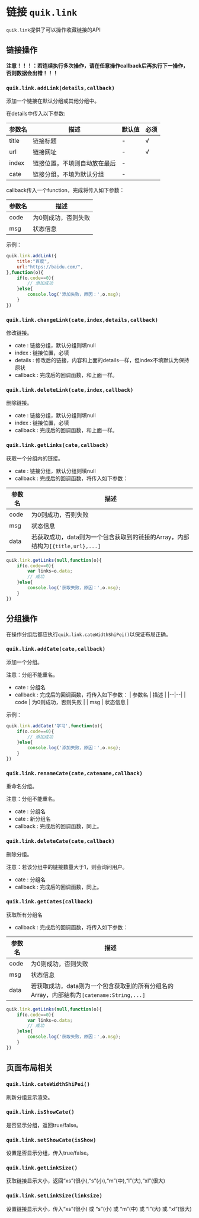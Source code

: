 # 链接 `quik.link`

`quik.link`提供了可以操作收藏链接的API

## 链接操作

**注意！！！：若连续执行多次操作，请在任意操作callback后再执行下一操作，否则数据会出错！！！**

### `quik.link.addLink(details,callback)`

添加一个链接在默认分组或其他分组中。

在details中传入以下参数:

| 参数名 | 描述 | 默认值 | 必须 |
|--|--|--|--|
| title | 链接标题 | - | √ |
| url | 链接网址 | - | √ |
| index | 链接位置，不填则自动放在最后 | - | |
| cate | 链接分组，不填为默认分组 | - | |

callback传入一个function，完成将传入如下参数：

| 参数名 | 描述 |
|--|--|
| code | 为0则成功，否则失败 |
| msg | 状态信息 |

示例：
```javascript
quik.link.addLink({
    title:"百度",
    url:"https://baidu.com/",
},function(o){
    if(o.code==0){
        // 添加成功
    }else{
        console.log('添加失败，原因：',o.msg);
    }
})
```

### `quik.link.changeLink(cate,index,details,callback)`

修改链接。

- cate : 链接分组，默认分组则填null
- index : 链接位置，必填
- details : 修改后的链接，内容和上面的details一样，但index不填默认为保持原状
- callback : 完成后的回调函数，和上面一样。

### `quik.link.deleteLink(cate,index,callback)`

删除链接。

- cate : 链接分组，默认分组则填null
- index : 链接位置，必填
- callback : 完成后的回调函数，和上面一样。

### `quik.link.getLinks(cate,callback)`

获取一个分组内的链接。

- cate : 链接分组，默认分组则填null
- callback : 完成后的回调函数，将传入如下参数：

| 参数名 | 描述 |
|--|--|
| code | 为0则成功，否则失败 |
| msg | 状态信息 |
| data | 若获取成功，data则为一个包含获取到的链接的Array，内部结构为`[{title,url},...]` |

```javascript
quik.link.getLinks(null,function(o){
    if(o.code==0){
        var links=o.data;
        // 成功
    }else{
        console.log('获取失败，原因：',o.msg);
    }
})
```

## 分组操作

在操作分组后都应执行`quik.link.cateWidthShiPei()`以保证布局正确。

### `quik.link.addCate(cate,callback)`

添加一个分组。

注意：分组不能重名。

- cate : 分组名
- callback : 完成后的回调函数，将传入如下参数：
    | 参数名 | 描述 |
    |--|--|
    | code | 为0则成功，否则失败 |
    | msg | 状态信息 |

示例：
```javascript
quik.link.addCate('学习',function(o){
    if(o.code==0){
        // 添加成功
    }else{
        console.log('添加失败，原因：',o.msg);
    }
})
```

### `quik.link.renameCate(cate,catename,callback)`

重命名分组。

注意：分组不能重名。

- cate : 分组名
- cate : 新分组名
- callback : 完成后的回调函数，同上。

### `quik.link.deleteCate(cate,callback)`

删除分组。

注意：若该分组中的链接数量大于1，则会询问用户。

- cate : 分组名
- callback : 完成后的回调函数，同上。

### `quik.link.getCates(callback)`

获取所有分组名

- callback : 完成后的回调函数，将传入如下参数：

| 参数名 | 描述 |
|--|--|
| code | 为0则成功，否则失败 |
| msg | 状态信息 |
| data | 若获取成功，data则为一个包含获取到的所有分组名的Array，内部结构为`[catename:String,...] `|

```javascript
quik.link.getLinks(null,function(o){
    if(o.code==0){
        var links=o.data;
        // 成功
    }else{
        console.log('获取失败，原因：',o.msg);
    }
})
```

## 页面布局相关

### `quik.link.cateWidthShiPei()`

刷新分组显示渲染。

### `quik.link.isShowCate()`

是否显示分组，返回true/false。

### `quik.link.setShowCate(isShow)`

设置是否显示分组，传入true/false。

### `quik.link.getLinkSize()`

获取链接显示大小，返回“xs”(很小),“s”(小),“m”(中),“l”(大),“xl”(很大)

### `quik.link.setLinkSize(linksize)`

设置链接显示大小，传入“xs”(很小) 或 “s”(小) 或 “m”(中) 或 “l”(大) 或 “xl”(很大)